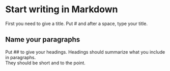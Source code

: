 # Start writing in Markdown
First you need to give a title. Put # and after a space, type your title.
## Name your paragraphs
Put ## to give your headings.
Headings should summarize what you include in paragraphs.  
They should be short and to the point.